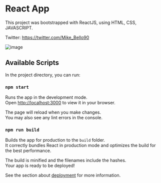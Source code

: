 # React App

This project was bootstrapped with ReactJS, using HTML, CSS, JAVASCRIPT.

Twitter: https://twitter.com/Mike_Bello90

![image](https://user-images.githubusercontent.com/51422943/166586961-d6da0497-fccd-4fb9-b2ac-e1d3583ec94a.png)


## Available Scripts

In the project directory, you can run:

### `npm start`

Runs the app in the development mode.\
Open [http://localhost:3000](http://localhost:3000) to view it in your browser.

The page will reload when you make changes.\
You may also see any lint errors in the console.


### `npm run build`

Builds the app for production to the `build` folder.\
It correctly bundles React in production mode and optimizes the build for the best performance.

The build is minified and the filenames include the hashes.\
Your app is ready to be deployed!

See the section about [deployment](https://facebook.github.io/create-react-app/docs/deployment) for more information.



